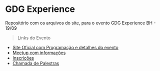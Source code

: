 # GDG Experience



Repositório com os arquivos do site, para o evento GDG Experience BH - 19/09

> Links do Evento


* [Site Oficial com Programação e detalhes do evento](http://www.gdgbh.org/gdgexperience)
* [Meetup com informações]()
* [Inscrições](https://www.sympla.com.br/gdg-experience-2015__41482)
* [Chamada de Palestras](http://speakerfight.com/events/gdg-experience/)

